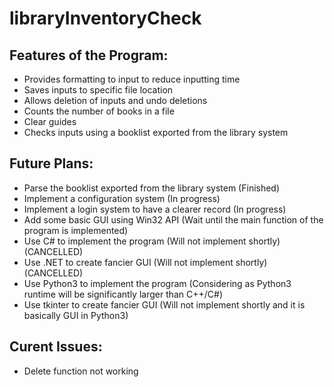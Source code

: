 # libraryInventoryCheck

## Features of the Program:  

* Provides formatting to input to reduce inputting time
* Saves inputs to specific file location
* Allows deletion of inputs and undo deletions
* Counts the number of books in a file
* Clear guides
* Checks inputs using a booklist exported from the library system  
  
  
## Future Plans:

* Parse the booklist exported from the library system (Finished)
* Implement a configuration system (In progress)
* Implement a login system to have a clearer record (In progress)
* Add some basic GUI using Win32 API (Wait until the main function of the program is implemented)
* Use C# to implement the program (Will not implement shortly) (CANCELLED)
* Use .NET to create fancier GUI (Will not implement shortly) (CANCELLED)
* Use Python3 to implement the program (Considering as Python3 runtime will be significantly larger than C++/C#)
* Use tkinter to create fancier GUI (Will not implement shortly and it is basically GUI in Python3)

## Curent Issues:

* Delete function not working

